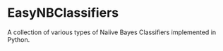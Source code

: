 # EasyNBClassifiers
A collection of various types of Naiive Bayes Classifiers implemented in Python.
